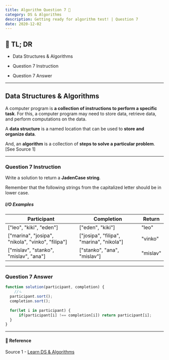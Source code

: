 ```yaml
---
title: Algorithm Question 7 🧬
category: DS & Algorithms
description: Getting ready for algorithm test! | Question 7
date: 2020-12-02
---
```


## 🤦 TL; DR



- Data Structures & Algorithms

- Question 7 Instruction

- Question 7 Answer



---

## Data Structures & Algorithms

A computer program is **a collection of instructions to perform a specific task**. For this, a computer program may need to store data, retrieve data, and perform computations on the data.

A **data structure** is a named location that can be used to **store and organize data**. 

And, an **algorithm** is a collection of **steps to solve a particular problem**. \[See Source 1]

---

### Question 7 Instruction

Write a solution to return a **JadenCase string**.

Remember that the following strings from the capitalized letter should be in lower case.

##### I/O Examples

| Participant                                       | Completion                               | Return   |
| ------------------------------------------------- | ---------------------------------------- | -------- |
| ["leo", "kiki", "eden"]                           | ["eden", "kiki"]                         | "leo"    |
| ["marina", "josipa", "nikola", "vinko", "filipa"] | ["josipa", "filipa", "marina", "nikola"] | "vinko"  |
| ["mislav", "stanko", "mislav", "ana"]             | ["stanko", "ana", "mislav"]              | "mislav" |

---

### Question 7 Answer

```javascript
function solution(participant, completion) {
	//ㄴ
  participant.sort();
  completion.sort();
    
  for(let i in participant) {
      if(participant[i] !== completion[i]) return participant[i];
  }
}
```

---

#### 🔗 Reference

Source 1 - [Learn DS & Algorithms](https://www.programiz.com/dsa)